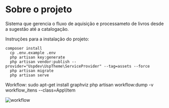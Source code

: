 # Sobre o projeto

Sistema que gerencia o fluxo de aquisição e processameto de livros
desde a sugestão até a catalogação.

Instruções para a instalação do projeto:

    composer install
	  cp .env.example .env
	  php artisan key:generate
	  php artisan vendor:publish --provider="Uspdev\UspTheme\ServiceProvider" --tag=assets --force
      php artisan migrate
	  php artisan serve
	

Workflow: 
	sudo apt-get install graphviz
    php artisan workflow:dump -v workflow_itens --class=App\\Item

![workflow](https://raw.githubusercontent.com/fflch/gembib/master/workflow_itens.png)



